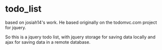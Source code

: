 todo_list
=========

based on josiah14's work. He based originally on the todomvc.com project for jquery.

So this is a jquery todo list, with jquery storage for saving data locally and ajax for saving data in a remote database.

